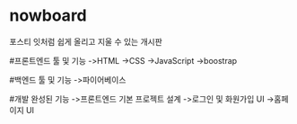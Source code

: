 # nowboard
포스티 잇처럼 쉽게 올리고 지울 수 있는 개시판

#프론트엔드 툴 및 기능
->HTML
->CSS
->JavaScript
->boostrap

#백엔드 툴 및 기능
->파이어베이스


#개발 완성된 기능
->프론트엔드 기본 프로젝트 설계
->로그인 및 화원가입 UI
->홈페이지 UI
